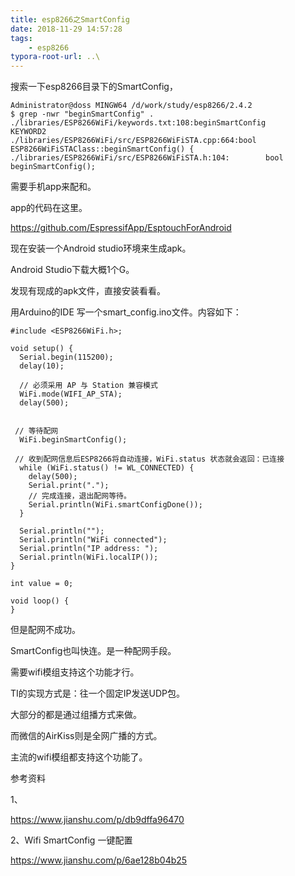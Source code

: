 ```yaml
---
title: esp8266之SmartConfig
date: 2018-11-29 14:57:28
tags:
	- esp8266
typora-root-url: ..\
---
```




搜索一下esp8266目录下的SmartConfig，

```
Administrator@doss MINGW64 /d/work/study/esp8266/2.4.2
$ grep -nwr "beginSmartConfig" .
./libraries/ESP8266WiFi/keywords.txt:108:beginSmartConfig       KEYWORD2
./libraries/ESP8266WiFi/src/ESP8266WiFiSTA.cpp:664:bool ESP8266WiFiSTAClass::beginSmartConfig() {
./libraries/ESP8266WiFi/src/ESP8266WiFiSTA.h:104:        bool beginSmartConfig();

```



需要手机app来配和。

app的代码在这里。

https://github.com/EspressifApp/EsptouchForAndroid

现在安装一个Android studio环境来生成apk。

Android Studio下载大概1个G。

发现有现成的apk文件，直接安装看看。

用Arduino的IDE 写一个smart_config.ino文件。内容如下：

```
#include <ESP8266WiFi.h>;

void setup() {
  Serial.begin(115200);
  delay(10);

  // 必须采用 AP 与 Station 兼容模式
  WiFi.mode(WIFI_AP_STA);
  delay(500);


 // 等待配网
  WiFi.beginSmartConfig();

 // 收到配网信息后ESP8266将自动连接，WiFi.status 状态就会返回：已连接
  while (WiFi.status() != WL_CONNECTED) {
    delay(500);
    Serial.print(".");
    // 完成连接，退出配网等待。
    Serial.println(WiFi.smartConfigDone());
  }

  Serial.println("");
  Serial.println("WiFi connected");  
  Serial.println("IP address: ");
  Serial.println(WiFi.localIP());
}

int value = 0;

void loop() {
}
```

但是配网不成功。



SmartConfig也叫快连。是一种配网手段。

需要wifi模组支持这个功能才行。

TI的实现方式是：往一个固定IP发送UDP包。

大部分的都是通过组播方式来做。

而微信的AirKiss则是全网广播的方式。

主流的wifi模组都支持这个功能了。



参考资料

1、

https://www.jianshu.com/p/db9dffa96470

2、Wifi SmartConfig 一键配置

https://www.jianshu.com/p/6ae128b04b25